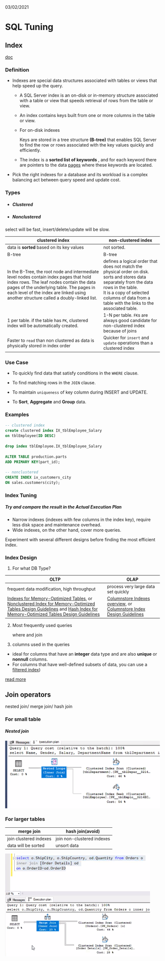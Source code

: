 03/02/2021

# SQL Tuning

## Index

[doc](https://docs.microsoft.com/en-us/sql/relational-databases/sql-server-index-design-guide?view=sql-server-ver15)

### Definition

- Indexes are special data structures associated with tables or views that help speed up the query. 

  - A SQL Server index is an on-disk or in-memory structure associated with a table or view that speeds retrieval of rows from the table or view.

  -  An index contains keys built from one or more columns in the table or view.

    - For on-disk indexes

      Keys are stored in a tree structure **(B-tree)** that enables SQL Server to find the row or rows associated with the key values quickly and efficiently.

  - The  index is a **sorted list of keywords** , and for each keyword there are pointers to the data [pages](https://docs.microsoft.com/en-us/sql/relational-databases/pages-and-extents-architecture-guide?view=sql-server-ver15) where these keywords are located. 

- Pick  the right indexes for a database and its workload is a complex balancing act between query speed and update cost. 

### Types

- ##### Clustered

- ##### Nonclustered

select will be fast, insert/delete/update will be slow.

| clustered index                                              | non-clustered index                                          |
| ------------------------------------------------------------ | ------------------------------------------------------------ |
| data is **sorted** based on its key values                   | not sorted.                                                  |
| B-tree                                                       | B-tree                                                       |
| In the B-Tree, the root node and intermediate level nodes contain index pages that hold index rows. The leaf nodes contain the data pages of the underlying table. The pages in each level of the index are linked using another structure called a doubly-linked list. | defines a logical order that does not match the physical order on disk. sorts and stores data separately from the data rows in the table. <br>It is a copy of selected columns of data from a table with the links to the associated table. |
| 1 per table. if the table has `PK`, clustered index will be automatically created. | 1-N per table. `FK`s are always good candidate for non-clustered index because of joins |
| Faster to `read` than non clustered as data is physically stored in index order | Quicker for `insert` and `update` operations than a clustered index |

### Use Case

- To quickly find data that satisfy conditions in the `WHERE` clause.

- To find matching rows in the `JOIN` clause.

- To maintain `uniqueness` of key column during INSERT and UPDATE.
- To **Sort**, **Aggregate** and **Group** data.



### Examples

```sql
-- clustered index
create clustered index IX_tblEmployee_Salary 
on tblEmployee(ID DESC)

drop index tblEmployee.IX_tblEmployee_Salary

ALTER TABLE production.parts
ADD PRIMARY KEY(part_id);

-- nonclustered
CREATE INDEX ix_customers_city
ON sales.customers(city);
```



### Index Tuning

##### Try and compare the result in the **Actual Execution Plan**

- Narrow indexes (indexes with few columns in the index key), require less disk space and maintenance overhead. 
- Wide indexes, on the other hand, cover more queries. 

Experiment with several different designs before finding the most efficient index.



### Index Design

1. For what DB Type?

| OLTP                                                         | OLAP                                                         |
| ------------------------------------------------------------ | ------------------------------------------------------------ |
| frequent data modification, high throughput                  | process very large data set quickly                          |
| [Indexes for Memory-Optimized Tables](https://docs.microsoft.com/en-us/sql/relational-databases/in-memory-oltp/indexes-for-memory-optimized-tables?view=sql-server-ver15), or [Nonclustered Index for Memory-Optimized Tables Design Guidelines](https://docs.microsoft.com/en-us/sql/relational-databases/sql-server-index-design-guide?view=sql-server-ver15#inmem_nonclustered_index) and [Hash Index for Memory-Optimized Tables Design Guidelines](https://docs.microsoft.com/en-us/sql/relational-databases/sql-server-index-design-guide?view=sql-server-ver15#hash_index) | [Columnstore Indexes overview](https://docs.microsoft.com/en-us/sql/relational-databases/indexes/columnstore-indexes-overview?view=sql-server-ver15), or [Columnstore Index Design Guidelines](https://docs.microsoft.com/en-us/sql/relational-databases/sql-server-index-design-guide?view=sql-server-ver15#columnstore_index) |

2. Most frequently used queries

   where and join

3.  columns used in the queries

   - ideal for columns that have an **integer** data type and are also **unique** or **nonnull** columns.
   - For columns that have well-defined subsets of data, you can use a [filtered index](https://docs.microsoft.com/en-us/sql/relational-databases/sql-server-index-design-guide?view=sql-server-ver15#Filtered))

[read more](https://docs.microsoft.com/en-us/sql/relational-databases/sql-server-index-design-guide?view=sql-server-ver15) 



## Join operators

nested join/ merge join/ hash join

### For small table

##### Nested join

![image-20210302113838436](../resources/images/image-20210302113838436.png)

### For larger tables

| merge join             | hash join(avoid)           |
| ---------------------- | -------------------------- |
| join clustered indexes | join non-clustered indexes |
| data will be sorted    | unsort data                |



<img src="../resources/images/image-20210302114201750.png" alt="image-20210302114201750" style="zoom: 67%;" />





